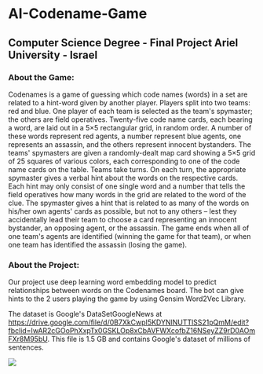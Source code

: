 # AI-Codename-Game

## Computer Science Degree - Final Project Ariel University - Israel

### About the Game:

Codenames is a game of guessing which code names (words) in a set are related to a hint-word given by another player.
Players split into two teams: red and blue. One player of each team is selected as the team's spymaster; the others are field operatives. Twenty-five code name cards, each bearing a word, are laid out in a 5×5 rectangular grid, in random order. A number of these words represent red agents, a number represent blue agents, one represents an assassin, and the others represent innocent bystanders. The teams' spymasters are given a randomly-dealt map card showing a 5×5 grid of 25 squares of various colors, each corresponding to one of the code name cards on the table. Teams take turns. On each turn, the appropriate spymaster gives a verbal hint about the words on the respective cards. Each hint may only consist of one single word and a number that tells the field operatives how many words in the grid are related to the word of the clue. The spymaster gives a hint that is related to as many of the words on his/her own agents' cards as possible, but not to any others – lest they accidentally lead their team to choose a card representing an innocent bystander, an opposing agent, or the assassin.
The game ends when all of one team's agents are identified (winning the game for that team), or when one team has identified the assassin (losing the game).

### About the Project:

Our project use deep learning word embedding model to predict relationships between words on the Codenames board. The bot can give hints to the 2 users playing the game by using Gensim Word2Vec Library.

The dataset is Google's DataSetGoogleNews at https://drive.google.com/file/d/0B7XkCwpI5KDYNlNUTTlSS21pQmM/edit?fbclid=IwAR2cGOoPhXxpTx0GSKLOp8xCbAVFWXcofbZ16NSeyZZ9rD0AOmFXr8M95bU. This file is 1.5 GB and contains Google's dataset of millions of sentences. 

![](images/game_example.png)
